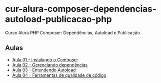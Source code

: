 # cur-alura-composer-dependencias-autoload-publicacao-php
Curso Alura PHP Composer: Dependências, Autoload e Publicação

## Aulas
- [Aula 01 - Instalando o Composer](https://github.com/vxrnxk/cur-alura-composer-dependencias-autoload-publicacao-php/tree/master/aula-01)
- [Aula 02 - Gerenciando dependências](https://github.com/vxrnxk/cur-alura-composer-dependencias-autoload-publicacao-php/tree/master/aula-02)
- [Aula 03 - Entendendo Autoload](https://github.com/vxrnxk/cur-alura-composer-dependencias-autoload-publicacao-php/tree/master/aula-03)
- [Aula 04 - Ferramentas de qualidade de código](https://github.com/vxrnxk/cur-alura-composer-dependencias-autoload-publicacao-php/tree/master/aula-04)
